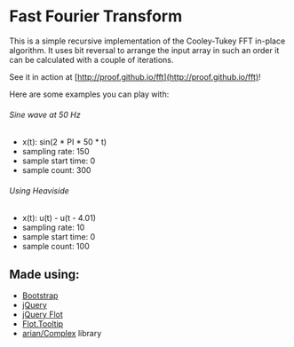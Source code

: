 # Fast Fourier Transform

This is a simple recursive implementation of the Cooley-Tukey FFT in-place algorithm.
It uses bit reversal to arrange the input array in such an order it can be calculated with a couple of iterations.

See it in action at [http://proof.github.io/fft](http://proof.github.io/fft)!

Here are some examples you can play with:

###### Sine wave at 50 Hz
* x(t): sin(2 * PI * 50 * t)
* sampling rate: 150
* sample start time: 0
* sample count: 300

###### Using Heaviside
* x(t): u(t) - u(t - 4.01)
* sampling rate: 10
* sample start time: 0
* sample count: 100

## Made using:

* [Bootstrap](http://twitter.github.io/bootstrap)
* [jQuery](http://jquery.com)
* [jQuery Flot](http://flotcharts.org)
* [Flot.Tooltip](https://github.com/krzysu/flot.tooltip)
* [arian/Complex](https://github.com/arian/Complex) library
